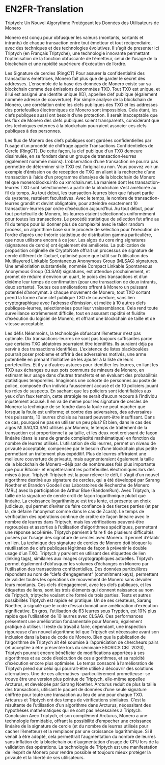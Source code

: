 # EN2FR-Translation
Triptych: Un Nouvel Algorythme Protégeant les Données des Utilisateurs de Monero

Monero est conçu pour obfusquer les valeurs (montants, sortants et intrants) de chaque transaction entre tout émetteur et tout récipendiaire, avec des techniques et des technologies évolutives.
Il s’agit de presenter ici Triptych (en Français Triptyche), une technologie innovante permettant l’optimisation de la fonction obfuscante de l’émetteur, celui de l’usage de la blockchain et une rapidité supérieure d’exécution de l’ordre.

Les Signature de cercles (RingCT)
Pour assurer la confidentialité des transactions émettrices, Monero fait plus que de garder le secret des addresses. L’ensemble de la base des données de Monero existe sur sa blockchain comme des émissions denommées TXO. Tout TXO est unique, et il lui est assigné une identite unique (ID), appellee clef publique (également nommée adresse de couverture). Par simple analyse de la blockchain de Monero, une corrélation entre les clefs publiques des TXO et les addresses des portefeuilles électroniques de Monero sont impossibles.
Cela étant, les clefs publiques aussi ont besoin d’une protection. Il serait inacceptable que les flux de Monero des clefs publiques soient transparents, considérant que des techniques externes à la blockchain pourraient associer ces clefs publiques à des personnes.

Les flux de Monero des clefs publiques sont gardées confidentielles par l’usage d’un procédé de chiffrage appele Transactions Confidentielles de Cercle (RingCT). De cette façon, la clef publique d’un TXO demeure dissimulée, en se fondant dans un groupe de transaction-leurres (également nommée mixins). L’observation d’une transaction ne pourra pas permettre de déterminer si le TXO est l’original ou non.
Vous pouvez voir un exemple d’émission ou de reception de TXO en allant à la recherche d’une transaction à l’aide d’un programme d’analyse de la blockchain de Monero tel que moneroblocks.info ou xmrchain.net.
La maniere dont les transaction-leurres TXO sont selectionnées à partir de la blockchain s’est améliorée au fil du temps. Au tout debut, les transaction-leurres bien que faisant partie du systeme, restaient facultatives. Avec le temps, le nombre de transaction-leurres grandit et devint obligatoire, pour atteindre exactement 10 transaction-leurres par ordre d’exécution aujourd’hui. Au tout début, pour tout portefeuille de Monero, les leurres etaient sélectionnés uniformément pour toutes les transactions. Le procédé statistique de sélection fut afiné au fil du temps pour lui donner plus de complexité avec le tailor random process, un algorithme base sur le procédé de selection pour l’exécution de l’ordre d’après une théorie statistique de distribution gamma particulière, que nous utilisons encore à ce jour.
Les algos du core ring signatures (signatures de cercle) ont également été améliorés. La publication de proposition originelle de CryptoNote offrait un processus de signature de cercle différent de l’actuel, optimisé parce que bâtit sur l’utilisation des Multilayered Linkable Spontaneous Anonymous Group (MLSAG) signatures. Une améloriation substantielle, nommée Compact Linkable Spontaneous Anonymous Group (CLSAG) signatures, est attendue prochainement, et promet de réduire d’environ un quart, le poids des transactions et d’un dixième leur temps de confirmation (pour une transaction de deux intrants, deux sortants).
Toutes ces améliorations offrent à Monero un puissant potentiel d’anonymat. à chaque movement de Monero, tout TXO sortant prend la forme d’une clef publique TXO de couverture, sans lien cryptographique avec l’adresse d’émission, et melée à 10 autres clefs publiques-leurres, selectionnées pour leur vraissemblance. Cela rend toute surveillance extrêmement difficile, tout en assurant rapidité et fluidite d’exécution du logiciel de Monero, et offrant une blockchain de taille et de vitesse acceptable.

Les défis
Néanmoins, la technologie obfuscant l’émetteur n’est pas optimale. Dix transactions-leurres ne sont pas toujours suffisantes parce que certains TXO aléatoires pourraient être  identifiés. Ils auraient déja pu  servir à des transactions identifiées. L’existence de listes blackboulées pourrait poser probleme et offrir à des adversaires motivés, une arme potentielle en prenant l’initiative de les ajouter à la liste de leurs portefeuilles. Et il y a d’autres astuces pour identifier les leurres, en liant les TXO aux échanges ou aux pots communs de mineurs de Monero, en estimant leur usage dans d’autres transferts et en évaluant des probabilités statistiques temporelles.
Imaginons une cohorte de personnes au poste de police, composée d’un individu faussement accusé et de 10 policiers jouant les roles de suspects. En sachant que les policiers sont identifiables aux yeux d’un faux temoin, cette stratégie ne serait d’aucun recours à l’individu injustement accusé.  Il en va de même  pour les signature de cercles de Monero: la technique de se fondre dans la foule ne peut marcher que lorsque la foule est uniforme; et contre des adversaires, des adversaires très puissants, 10 leurres choisis au hasard peuvent-être  insuffisant. Dans ce cas, pourquoi ne pas en utiliser un peu plus?
Et bien, dans le cas des algos MLSAG/CLSAG utilisés par Monero, le temps de traitement de la transaction est proportionnel à sa taille, et les deux vont croissant de façon linéaire (dans le sens de grande complexité mathématique) en fonction du nombre de leurres utilisés. L’utilisation de dix leurres, permet un niveau de privauté acceptable, compensée par le besoin d’une blockchain plus petite permettant un traitement plus expéditif. Plus de leurres offriraient une meilleure couverture de privauté, mais augmenteraient également la taille de la blockchain de Monero –déjà par de nombreuses fois plus importante que pour Bitcoin- et empêtreraient les portefeuilles électroniques lors des mises à jour. 
Triptych
Triptych est la pour relever le défi, il s’agit d’un nouvel algorithme destiné aux signature de cercles, qui a été développé par Sarang Noether et Brandon Goodell des Laboratoires de Recherche de Monero (MRL) avec la participation de Arthur Blue (RandomRun). Avec Triptych, la taille de la signature de cercle croît de façon logarithmique plutot que linéaire. La croissance logarithmique est très lente, et présente un choix judicieux, qui permet d’eviter de faire confiance à des tierces parties (et par la, de défaire l’anonymat comme dans le cas de Zcash). Le temps de vérification des opérations continue de croître de façon linéaire avec le nombre de leurres dans Triptych, mais les vérifications peuvent-être regroupées et assorties à l’utilisation d’algorithmes spécifiques, permettant une réponse accélérée.
Triptych parvient à faire fi de plusieurs difficultés posées par l’usage des signature de cercles avec Monero. Il permet d’établir un lien. La technique des signature de cercles de Monero doit bloquer la réutilisation de clefs publiques légitimes de façon à prévenir le double usage d’un TXO. Triptych y parvient en utilisant des étiquettes de lien (linking tags), similaires aux images cryptographiques actuelles. Triptych permet également d’obfusquer les volumes d’échanges en Monero par l’utilisation des transactions confidentielles. Des données particulières répondant au nom de “clefs d’engagement” (commitment keys), permettent de valider toutes les opérations de mouvement de Monero sans dévoiler leurs montants. Ces clefs d’engagement, avec les clefs publiques, et les étiquettes de liens, sont les trois éléments qui donnent naissance au nom de Triptych, triptyche voulant dire formé de trois parties.
Tests et autres possibilités
Triptych est rapide en pratique. Un de ses créateurs, Sarang Noether, à signalé que le code d’essai donnait une amélioration d’exécution significative. En gros, l’utilisation de 63 leurres sous Tryptich, est 10% plus rapide que l’utilisation de 10 leurres avec CLSAG. Ces performances présentent une amélioration fondamentale pour Monero, également pratique à utiliser.
Il reste du travail à faire, cependant, une inspection rigoureuse d’un nouvel algorithme tel que Triptych est nécessaire avant son inclusion dans la base de code de Monero. Bien que la publication de l’algorithme de Triptych ait été soumise à l’appréciation de chercheurs pairs (et acceptée à être  présentée lors du séminaire ESORICS CBT 2020), Triptych pourrait encore bénéficier de modifications apportées à ses algorithmes et au code d’exécution de ces algorithmes, et sa rapidité d’exécution encore plus optimisée. Le temps consacré à l’amélioration de Triptych prend sur celui qui pourrait-être  utilisé à découvrir des solutions alternatives.
Une de ces alternatives –particulièrement prometteuse- se trouve être  une version plus pointue de Triptych, elle-même  appellee Arcturus, et developée par Sarang Noether. Arcturus reduit de plus la taille des transactions, utilisant le paquet de données d’une seule signature chiffrée pour toute une transaction au lieu de une pour chaque TXO. Artcurus et Triptych ont des temps de vérifications similaires. C’est la résultante de l’utilisation d’un algorithme dans Arcturus, nécessitant des hypothèses mathématiques qui ne sont pas nécessaires à Triptych.
Conclusion
Avec Triptych, et son complément Arcturus, Monero a une technologie formidable, offrant la possibilité d’empecher une croissance linéaire de la signature de cercle (et du nombre de leurres utilisés pour cacher l’émetteur) et la remplacer par une croissance logarithmique. Si il venait à être  adopté, cela permettrait l’augmentation du nombre de leurres sans inflation de la blockchain ou d’augmentation d’usage de CPU lors de la validation des opérations. La technologie de Triptych est une manifestation de l’esprit de Monero pour rendre possible et toujours mieux protéger la privauté et la liberté de ses utilisateurs.


